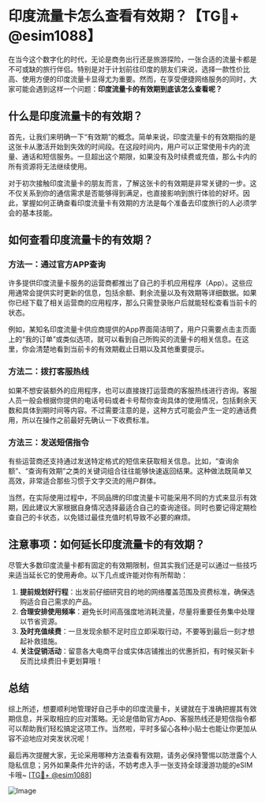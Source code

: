 # 印度流量卡怎么查看有效期？【TG💪+ @esim1088】

在当今这个数字化的时代，无论是商务出行还是旅游探险，一张合适的流量卡都是不可或缺的旅行伴侣。特别是对于计划前往印度的朋友们来说，选择一款性价比高、使用方便的印度流量卡显得尤为重要。然而，在享受便捷网络服务的同时，大家可能会遇到这样一个问题：**印度流量卡的有效期到底该怎么查看呢？**

## 什么是印度流量卡的有效期？

首先，让我们来明确一下“有效期”的概念。简单来说，印度流量卡的有效期指的是这张卡从激活开始到失效的时间段。在这段时间内，用户可以正常使用卡内的流量、通话和短信服务。一旦超出这个期限，如果没有及时续费或充值，那么卡内的所有资源将无法继续使用。

对于初次接触印度流量卡的朋友而言，了解这张卡的有效期是非常关键的一步。这不仅关系到你的通信需求是否能够得到满足，也直接影响到旅行体验的好坏。因此，掌握如何正确查看印度流量卡有效期的方法是每个准备去印度旅行的人必须学会的基本技能。

## 如何查看印度流量卡的有效期？

### 方法一：通过官方APP查询

许多提供印度流量卡服务的运营商都推出了自己的手机应用程序（App）。这些应用通常会提供实时更新的信息，包括余额、剩余流量以及有效期等详细数据。如果你已经下载了相关运营商的应用程序，那么只需登录账户后就能轻松查看当前卡的状态。

例如，某知名印度流量卡供应商提供的App界面简洁明了，用户只需要点击主页面上的“我的订单”或类似选项，就可以看到自己所购买的流量卡的相关信息。在这里，你会清楚地看到当前卡的有效期截止日期以及其他重要提示。

### 方法二：拨打客服热线

如果不想安装额外的应用程序，也可以直接拨打运营商的客服热线进行咨询。客服人员一般会根据你提供的电话号码或者卡号帮你查询具体的使用情况，包括剩余天数和具体到期时间等内容。不过需要注意的是，这种方式可能会产生一定的通话费用，所以在操作之前最好先确认一下收费标准。

### 方法三：发送短信指令

有些运营商还支持通过发送特定格式的短信来获取相关信息。比如，“查询余额”、“查询有效期”之类的关键词组合往往能够快速返回结果。这种做法既简单又高效，非常适合那些习惯于文字交流的用户群体。

当然，在实际使用过程中，不同品牌的印度流量卡可能采用不同的方式来显示有效期，因此建议大家根据自身情况选择最适合自己的查询途径。同时也要记得定期检查自己的卡状态，以免错过最佳充值时机导致不必要的麻烦。

## 注意事项：如何延长印度流量卡的有效期？

尽管大多数印度流量卡都有固定的有效期限制，但其实我们还是可以通过一些技巧来适当延长它的使用寿命。以下几点或许能对你有所帮助：

1. **提前规划好行程**：出发前仔细研究目的地的网络覆盖范围及资费标准，确保选购适合自己需求的产品。
2. **合理安排使用频率**：避免长时间高强度地消耗流量，尽量将重要任务集中处理以节省资源。
3. **及时充值续费**：一旦发现余额不足时应立即采取行动，不要等到最后一刻才想起补救措施。
4. **关注促销活动**：留意各大电商平台或实体店铺推出的优惠折扣，有时候买新卡反而比续费旧卡更划算哦！

## 总结

综上所述，想要顺利地管理好自己手中的印度流量卡，关键就在于准确把握其有效期信息，并采取相应的应对策略。无论是借助官方App、客服热线还是短信指令都可以帮助我们轻松搞定这项工作。当然啦，平时多留心各种小贴士也能让你更加从容不迫地应对突发状况呢！

最后再次提醒大家，无论采用哪种方法查看有效期，请务必保持警惕以防泄露个人隐私信息；另外如果条件允许的话，不妨考虑入手一张支持全球漫游功能的eSIM卡哦~ [[TG💪+ @esim1088](https://t.me/s/esim1088)]

![Image](https://i.postimg.cc/4NQfJmqS/Snipaste-2025-05-13-00-14-12.png)